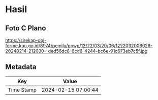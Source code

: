 # Hasil

## Foto C Plano

https://sirekap-obj-formc.kpu.go.id/8974/pemilu/ppwp/12/22/03/20/06/1222032006026-20240214-212030--ded56dc8-6cd6-4244-bc6e-91c673eb7c5f.jpg


## Metadata

| Key        | Value               |
| ---------- | ------------------- |
| Time Stamp | 2024-02-15 07:00:44 |



